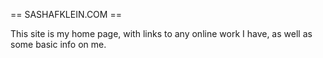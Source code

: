 == SASHAFKLEIN.COM ==

This site is my home page, with links to any online work I have, as well as some basic info on me.